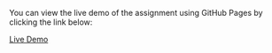 You can view the live demo of the assignment using GitHub Pages by clicking the link below:

[Live Demo](https://Supandeep-kaur.github.io/assignment02.github.io/)

